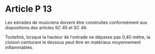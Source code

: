 # Article P 13

Les estrades de musiciens doivent être construites conformément aux dispositions des articles SC 45 et SC 46.

Toutefois, lorsque la hauteur de l'estrade ne dépasse pas 0,40 mètre, la cloison ceinturant le dessous peut être en matériaux moyennement inflammables.
